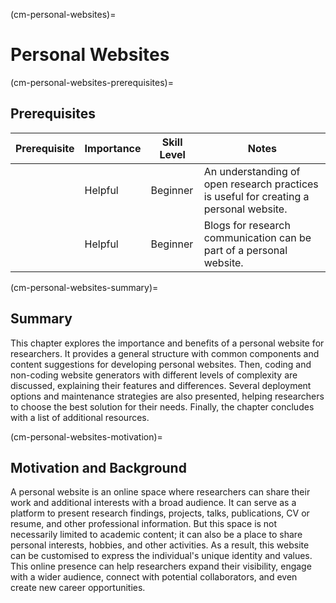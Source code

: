(cm-personal-websites)=
# Personal Websites

(cm-personal-websites-prerequisites)=
## Prerequisites

| Prerequisite | Importance | Skill Level | Notes |
| -------------|----------|------|----|
| [](#rr-open) | Helpful | Beginner | An understanding of open research practices is useful for creating a personal website. |
| [](#cm-blogs) | Helpful | Beginner | Blogs for research communication can be part of a personal website. |

(cm-personal-websites-summary)=
## Summary

This chapter explores the importance and benefits of a personal website for researchers.
It provides a general structure with common components and content suggestions for developing personal websites.
Then, coding and non-coding website generators with different levels of complexity are discussed, explaining their features and differences.
Several deployment options and maintenance strategies are also presented, helping researchers to choose the best solution for their needs.
Finally, the chapter concludes with a list of additional resources.

(cm-personal-websites-motivation)=
## Motivation and Background

A personal website is an online space where researchers can share their work and additional interests with a broad audience.
It can serve as a platform to present research findings, projects, talks, publications, CV or resume, and other professional information.
But this space is not necessarily limited to academic content; it can also be a place to share personal interests, hobbies, and other activities.
As a result, this website can be customised to express the individual's unique identity and values.
This online presence can help researchers expand their visibility, engage with a wider audience, connect with potential collaborators, and even create new career opportunities.
